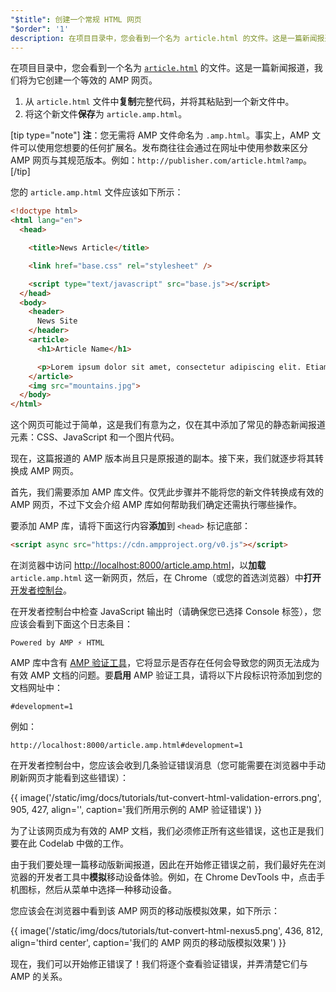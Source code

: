 ```yaml
---
"$title": 创建一个常规 HTML 网页
"$order": '1'
description: 在项目目录中，您会看到一个名为 article.html 的文件。这是一篇新闻报道，我们将为它创建一个等效的 AMP 网页…
---
```


在项目目录中，您会看到一个名为 [`article.html`](https://github.com/googlecodelabs/accelerated-mobile-pages-foundations/blob/master/article.html) 的文件。这是一篇新闻报道，我们将为它创建一个等效的 AMP 网页。

1. 从 `article.html` 文件中**复制**完整代码，并将其粘贴到一个新文件中。
2. 将这个新文件**保存**为 `article.amp.html`。

[tip type="note"] <strong>注</strong>：您无需将 AMP 文件命名为 `.amp.html`。事实上，AMP 文件可以使用您想要的任何扩展名。发布商往往会通过在网址中使用参数来区分 AMP 网页与其规范版本。例如：`http://publisher.com/article.html?amp`。 [/tip]

您的 `article.amp.html` 文件应该如下所示：

```html
<!doctype html>
<html lang="en">
  <head>

    <title>News Article</title>

    <link href="base.css" rel="stylesheet" />

    <script type="text/javascript" src="base.js"></script>
  </head>
  <body>
    <header>
      News Site
    </header>
    <article>
      <h1>Article Name</h1>

      <p>Lorem ipsum dolor sit amet, consectetur adipiscing elit. Etiam egestas tortor sapien, non tristique ligula accumsan eu.</p>
    </article>
    <img src="mountains.jpg">
  </body>
</html>
```

这个网页可能过于简单，这是我们有意为之，仅在其中添加了常见的静态新闻报道元素：CSS、JavaScript 和一个图片代码。

现在，这篇报道的 AMP 版本尚且只是原报道的副本。接下来，我们就逐步将其转换成 AMP 网页。

首先，我们需要添加 AMP 库文件。仅凭此步骤并不能将您的新文件转换成有效的 AMP 网页，不过下文会介绍 AMP 库如何帮助我们确定还需执行哪些操作。

要添加 AMP 库，请将下面这行内容**添加**到 `<head>` 标记底部：

```html
<script async src="https://cdn.ampproject.org/v0.js"></script>
```

在浏览器中访问 [http://localhost:8000/article.amp.html](http://localhost:8000/article.amp.html)，以**加载** `article.amp.html` 这一新网页，然后，在 Chrome（或您的首选浏览器）中**打开**[开发者控制台](https://developer.chrome.com/devtools/docs/console)。

在开发者控制台中检查 JavaScript 输出时（请确保您已选择 Console 标签），您应该会看到下面这个日志条目：

```text
Powered by AMP ⚡ HTML
```

AMP 库中含有 [AMP 验证工具](../../../../documentation/guides-and-tutorials/learn/validation-workflow/validate_amp.md)，它将显示是否存在任何会导致您的网页无法成为有效 AMP 文档的问题。要**启用** AMP 验证工具，请将以下片段标识符添加到您的文档网址中：

```text
#development=1
```

例如：

```text
http://localhost:8000/article.amp.html#development=1
```

在开发者控制台中，您应该会收到几条验证错误消息（您可能需要在浏览器中手动刷新网页才能看到这些错误）：

{{ image('/static/img/docs/tutorials/tut-convert-html-validation-errors.png', 905, 427, align='', caption='我们所用示例的 AMP 验证错误') }}

为了让该网页成为有效的 AMP 文档，我们必须修正所有这些错误，这也正是我们要在此 Codelab 中做的工作。

由于我们要处理一篇移动版新闻报道，因此在开始修正错误之前，我们最好先在浏览器的开发者工具中**模拟**移动设备体验。例如，在 Chrome DevTools 中，点击手机图标，然后从菜单中选择一种移动设备。

您应该会在浏览器中看到该 AMP 网页的移动版模拟效果，如下所示：

{{ image('/static/img/docs/tutorials/tut-convert-html-nexus5.png', 436, 812, align='third center', caption='我们的 AMP 网页的移动版模拟效果') }}

现在，我们可以开始修正错误了！我们将逐个查看验证错误，并弄清楚它们与 AMP 的关系。

